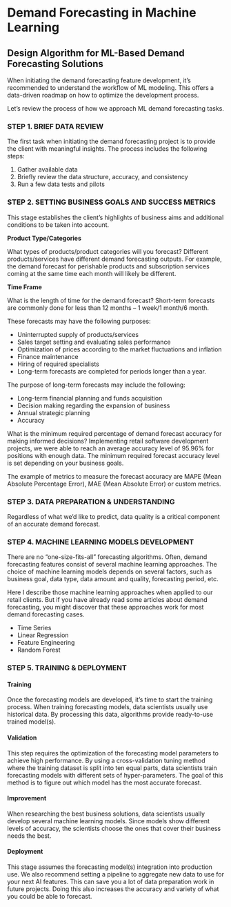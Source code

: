 # Demand Forecasting in Machine Learning

## Design Algorithm for ML-Based Demand Forecasting Solutions
When initiating the demand forecasting feature development, it’s recommended to understand the workflow of ML modeling. This offers a data-driven roadmap on how to optimize the development process.

Let’s review the process of how we approach ML demand forecasting tasks.

### STEP 1. BRIEF DATA REVIEW
The first task when initiating the demand forecasting project is to provide the client with meaningful insights. The process includes the following steps:

1. Gather available data
2. Briefly review the data structure, accuracy, and consistency
3. Run a few data tests and pilots

### STEP 2. SETTING BUSINESS GOALS AND SUCCESS METRICS
This stage establishes the client’s highlights of business aims and additional conditions to be taken into account. 

**Product Type/Categories**

What types of products/product categories will you forecast? Different products/services have different demand forecasting outputs. 
For example, the demand forecast for perishable products and subscription services coming at the same time each month will likely be different.

**Time Frame**

What is the length of time for the demand forecast?
Short-term forecasts are commonly done for less than 12 months – 1 week/1 month/6 month. 

These forecasts may have the following purposes:
- Uninterrupted supply of products/services
- Sales target setting and evaluating sales performance
- Optimization of prices according to the market fluctuations and inflation
- Finance maintenance
- Hiring of required specialists
- Long-term forecasts are completed for periods longer than a year. 

The purpose of long-term forecasts may include the following:
* Long-term financial planning and funds acquisition
* Decision making regarding the expansion of business
* Annual strategic planning
* Accuracy

What is the minimum required percentage of demand forecast accuracy for making informed decisions?
Implementing retail software development projects, we were able to reach an average accuracy level of 95.96% for positions with enough data. 
The minimum required forecast accuracy level is set depending on your business goals.

The example of metrics to measure the forecast accuracy are MAPE (Mean Absolute Percentage Error), MAE (Mean Absolute Error) or custom metrics.

### STEP 3. DATA PREPARATION & UNDERSTANDING
Regardless of what we’d like to predict, data quality is a critical component of an accurate demand forecast.

### STEP 4. MACHINE LEARNING MODELS DEVELOPMENT
There are no “one-size-fits-all” forecasting algorithms. Often, demand forecasting features consist of several machine learning approaches. 
The choice of machine learning models depends on several factors, such as business goal, data type, data amount and quality, forecasting period, etc.

Here I describe those machine learning approaches when applied to our retail clients. But if you have already read some articles about demand forecasting, you might discover that these approaches work for most demand forecasting cases.
* Time Series
* Linear Regression
* Feature Engineering
* Random Forest

### STEP 5. TRAINING & DEPLOYMENT

#### Training
Once the forecasting models are developed, it’s time to start the training process. 
When training forecasting models, data scientists usually use historical data. By processing this data, algorithms provide ready-to-use trained model(s).

#### Validation
This step requires the optimization of the forecasting model parameters to achieve high performance. 
By using a cross-validation tuning method where the training dataset is split into ten equal parts, data scientists train forecasting models with different sets of hyper-parameters. 
The goal of this method is to figure out which model has the most accurate forecast.

#### Improvement
When researching the best business solutions, data scientists usually develop several machine learning models. 
Since models show different levels of accuracy, the scientists choose the ones that cover their business needs the best.

#### Deployment
This stage assumes the forecasting model(s) integration into production use. 
We also recommend setting a pipeline to aggregate new data to use for your next AI features. This can save you a lot of data preparation work in future projects. Doing this also increases the accuracy and variety of what you could be able to forecast.
